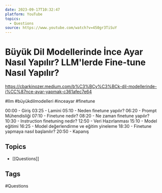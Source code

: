 ```yaml
---
date: 2023-09-17T10:32:47
platform: YouTube
topics:
  - Questions
source: https://www.youtube.com/watch?v=450gr3TiSuY
---
```

# Büyük Dil Modellerinde İnce Ayar Nasıl Yapılır? LLM'lerde Fine-tune Nasıl Yapılır?

https://cbarkinozer.medium.com/b%C3%BCy%C3%BCk-dil-modellerinde-i%CC%87nce-ayar-yapmak-c361afec7e64

#llm #büyükdilmodelleri #inceayar #finetune 

00:00 - Giriş
03:25 - Lamini
05:10 - Neden finetune yapılır?
06:20 -  Prompt Mühendisliği
07:10 - Finetune nedir?
08:20 - Ne zaman finetune yapılır?
10:30 - Instruction finetuning nedir?
12:50 - Veri Hazırlanması
15:10 - Model eğitimi
16:25 - Model değerlendirme ve eğitim yineleme
18:30 - Finetune yapmaya nasıl başlanılır?
20:50 - Kapanış

## Topics
- [[Questions]]

## Tags
#Questions